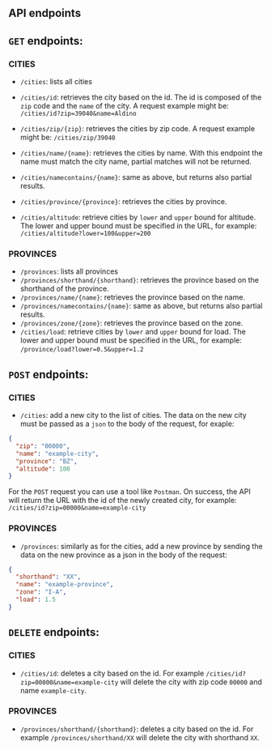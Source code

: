 
## API endpoints

## `GET` endpoints:

### CITIES

* `/cities`: lists all cities

* `/cities/id`: retrieves the city based on the id.
  The id is composed of the `zip` code and the `name` of the city.
  A request example might be: `/cities/id?zip=39040&name=Aldino`

* `/cities/zip/{zip}`: retrieves the cities by zip code.
  A request example might be: `/cities/zip/39040`

* `/cities/name/{name}`: retrieves the cities by name.
  With this endpoint the name must match the city name, partial matches will not be returned.

* `/cities/namecontains/{name}`: same as above, but returns also partial results.

* `/cities/province/{province}`: retrieves the cities by province.

* `/cities/altitude`: retrieve cities by `lower` and `upper` bound for altitude.
  The lower and upper bound must be specified in the URL, for example: `/cities/altitude?lower=100&upper=200`

### PROVINCES

* `/provinces`: lists all provinces
* `/provinces/shorthand/{shorthand}`: retrieves the province based on the shorthand of the province.
* `/provinces/name/{name}`: retrieves the province based on the name.
* `/provinces/namecontains/{name}`: same as above, but returns also partial results.
* `/provinces/zone/{zone}`: retrieves the province based on the zone.
* `/cities/load`: retrieve cities by `lower` and `upper` bound for load.
  The lower and upper bound must be specified in the URL, for example: `/province/load?lower=0.5&upper=1.2`


## `POST` endpoints:

### CITIES

* `/cities`: add a new city to the list of cities. The data on the new city must be passed as a `json` to the body of the request,
  for exaple:

```Json
{
  "zip": "00000",
  "name": "example-city",
  "province": "BZ",
  "altitude": 100
}
```
For the `POST` request you can use a tool like `Postman`.
On success, the API will return the URL with the id of the newly created city, for example: `/cities/id?zip=00000&name=example-city`

### PROVINCES

* `/provinces`: similarly as for the cities, add a new province by sending the data on the new province as a json in the body of the request:

```Json
{
  "shorthand": "XX",
  "name": "example-province",
  "zone": "I-A",
  "load": 1.5
}
```

## `DELETE` endpoints:

### CITIES

* `/cities/id`: deletes a city based on the id.
  For example `/cities/id?zip=00000&name=example-city` will delete the city with zip code `00000` and name `example-city`.

### PROVINCES

* `/provinces/shorthand/{shorthand}`: deletes a city based on the id.
  For example `/provinces/shorthand/XX` will delete the city with shorthand `XX`.
